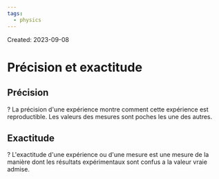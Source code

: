 ```yaml
---
tags:
  - physics
---
```

Created: 2023-09-08

# Précision et exactitude
## Précision
?
La précision d'une expérience montre comment cette expérience est reproductible. Les valeurs des mesures sont poches les une des autres.
<!--SR:!2024-04-10,11,130-->

## Exactitude
?
L'exactitude d'une expérience ou d'une mesure est une mesure de la manière dont les résultats expérimentaux sont confus a la valeur vraie admise.
<!--SR:!2024-04-17,29,170-->